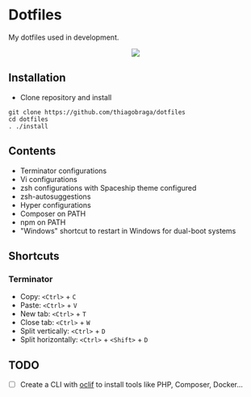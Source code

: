 # Dotfiles

My dotfiles used in development.  

<p align="center">
  <img src="https://i.imgur.com/N5OuLtb.png" />
</p>

## Installation

- Clone repository and install

```
git clone https://github.com/thiagobraga/dotfiles
cd dotfiles
. ./install
```

## Contents

- Terminator configurations
- Vi configurations
- zsh configurations with Spaceship theme configured
- zsh-autosuggestions
- Hyper configurations
- Composer on PATH
- npm on PATH
- "Windows" shortcut to restart in Windows for dual-boot systems

## Shortcuts

### Terminator

- Copy: `<Ctrl>` + `C`
- Paste: `<Ctrl>` + `V`
- New tab: `<Ctrl>` + `T`
- Close tab: `<Ctrl>` + `W`
- Split vertically: `<Ctrl>` + `D`
- Split horizontally: `<Ctrl>` + `<Shift>` + `D`

## TODO

- [ ] Create a CLI with [oclif](https://oclif.io/) to install tools like PHP, Composer, Docker...
